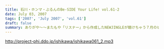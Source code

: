 ```yaml
---
title: 石川・ホンマ・ぶるんのBe-SIDE Your Life! vol.61-2
date: July 03, 2007
tags: ['2007', 'July 2007', 'vol.61']
draft: false
summary: ありがや〜〜またもや「リスナー」から作成したNEWJINGLEが聴けちゃう７月のビーサイ！月末にはイベントも開催！「いこか・もどろか」迷っているそこの人！一発目の「ホーム」イベント。浦和レッズでいうところの埼玉スタジアム、レッドソックスにおけるフェンウェイパーク．．．そんな雰囲気にしちゃいたいですよ。一緒にしちゃいましょう〜〜。アゲアゲで。NAMAE
---
```


http://project-phi.ddo.jp/ishikawa/ishikawa061_2.mp3
